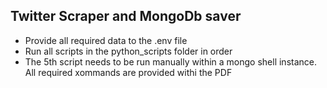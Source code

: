 ## Twitter Scraper and MongoDb saver

- Provide all required data to the .env file
- Run all scripts in the python_scripts folder in order
- The 5th script needs to be run manually within a mongo shell instance. All required xommands are provided withi the PDF